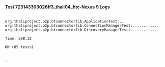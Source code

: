 #### Test 723143303026ff3_thali04_htc-Nexus 9 Logs


```

org.thaliproject.p2p.btconnectorlib.ApplicationTest:..
org.thaliproject.p2p.btconnectorlib.ConnectionManagerTest:..........................
org.thaliproject.p2p.btconnectorlib.DiscoveryManagerTest:................................................

Time: 558.12

OK (85 tests)


,
```

